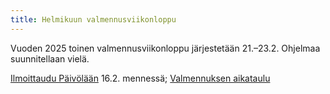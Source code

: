 ```yaml
---
title: Helmikuun valmennusviikonloppu
---
```


Vuoden 2025 toinen valmennusviikonloppu järjestetään 21.–23.2.
Ohjelmaa suunnitellaan vielä.

<a role="button" class="btn btn-primary btn-sm"
href="https://paivola.fi/kurssit/matematiikkakilpailuvalmennus-2025-vk8">Ilmoittaudu Päivölään</a> 16.2. mennessä;
<a href="/aikataulu/">Valmennuksen aikataulu</a>
